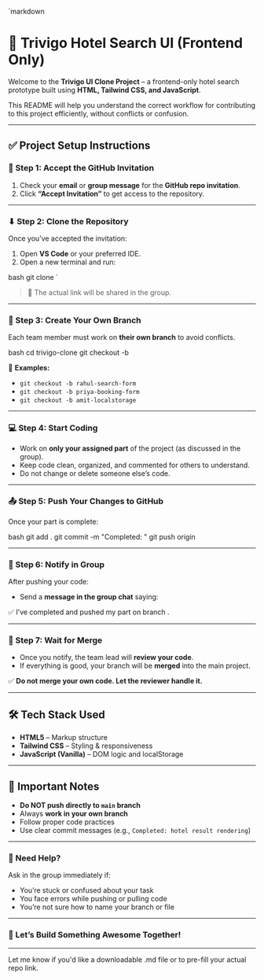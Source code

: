`markdown
# 🏨 Trivigo Hotel Search UI (Frontend Only)

Welcome to the **Trivigo UI Clone Project** – a frontend-only hotel search prototype built using **HTML, Tailwind CSS, and JavaScript**.

This README will help you understand the correct workflow for contributing to this project efficiently, without conflicts or confusion.

---

## ✅ Project Setup Instructions

### 📩 Step 1: Accept the GitHub Invitation

1. Check your **email** or **group message** for the **GitHub repo invitation**.
2. Click **“Accept Invitation”** to get access to the repository.

---

### ⬇ Step 2: Clone the Repository

Once you’ve accepted the invitation:

1. Open **VS Code** or your preferred IDE.
2. Open a new terminal and run:

bash
git clone <REPO-LINK-HERE>
`

> 🔗 The actual link will be shared in the group.

---

### 🌿 Step 3: Create Your Own Branch

Each team member must work on **their own branch** to avoid conflicts.

bash
cd trivigo-clone
git checkout -b <your-name-or-task>


📌 **Examples:**

* `git checkout -b rahul-search-form`
* `git checkout -b priya-booking-form`
* `git checkout -b amit-localstorage`

---

### 💻 Step 4: Start Coding

* Work on **only your assigned part** of the project (as discussed in the group).
* Keep code clean, organized, and commented for others to understand.
* Do not change or delete someone else’s code.

---

### 📤 Step 5: Push Your Changes to GitHub

Once your part is complete:

bash
git add .
git commit -m "Completed: <brief description>"
git push origin <your-branch-name>


---

### 📢 Step 6: Notify in Group

After pushing your code:

* Send a **message in the group chat** saying:


✅ I’ve completed and pushed my part on branch <your-branch-name>.


---

### 🔀 Step 7: Wait for Merge

* Once you notify, the team lead will **review your code**.
* If everything is good, your branch will be **merged** into the main project.

✅ **Do not merge your own code. Let the reviewer handle it.**

---

## 🛠 Tech Stack Used

* **HTML5** – Markup structure
* **Tailwind CSS** – Styling & responsiveness
* **JavaScript (Vanilla)** – DOM logic and localStorage

---

## 🙌 Important Notes

* **Do NOT push directly to `main` branch**
* Always **work in your own branch**
* Follow proper code practices
* Use clear commit messages (e.g., `Completed: hotel result rendering`)

---

### 💬 Need Help?

Ask in the group immediately if:

* You’re stuck or confused about your task
* You face errors while pushing or pulling code
* You’re not sure how to name your branch or file

---

### 🏁 Let’s Build Something Awesome Together!



---

Let me know if you'd like a downloadable .md file or to pre-fill your actual repo link.
```